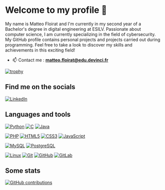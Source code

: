 # Welcome to my profile 👋

My name is Matteo Floirat and I'm currently in my second year of a Bachelor's degree in digital engineering at ESILV. Passionate about computer science, I am currently specializing in the field of cybersecurity. My GitHub profile contains personal projects and projects carried out during programming. Feel free to take a look to discover my skills and achievements in this exciting field!

- 📫 Contact me : **matteo.floirat@edu.devinci.fr**

[![trophy](https://github-profile-trophy.vercel.app/?username=mattft0)](https://github.com/mattft0/github-profile-trophy)

## Find me on the socials

[![LinkedIn](https://img.shields.io/badge/-LinkedIn-000?&logo=LinkedIn&logoColor=0A66C2)](https://www.linkedin.com/in/jarjatremi/)

## Languages and tools

[![Python](https://img.shields.io/badge/Python-14354C?style=for-the-badge&logo=python&logoColor=white)](https://www.python.org/)
[![C](https://img.shields.io/badge/C-00599C?style=for-the-badge&logo=c&logoColor=white)](https://learn.microsoft.com/fr-fr/cpp/c-language/?view=msvc-170)
[![Java](https://img.shields.io/badge/Java-ED8B00?style=for-the-badge&logo=openjdk&logoColor=white)](https://docs.oracle.com/en/java/)


[![PHP](https://img.shields.io/badge/-PHP-000?&logo=PHP&logoColor=777BB4)](https://www.php.net)
[![HTML5](https://img.shields.io/badge/-HTML5-000?&logo=HTML5&logoColor=E34F26)](https://www.w3.org/html/)
[![CSS3](https://img.shields.io/badge/-CSS3-000?&logo=CSS3&logoColor=1572B6)](https://developer.mozilla.org/fr/docs/Web/CSS)
[![JavaScript](https://img.shields.io/badge/-JavaScript-000?&logo=JavaScript&logoColor=F7DF1E)](https://developer.mozilla.org/en-US/docs/Web/JavaScript)


[![MySQL](https://img.shields.io/badge/-MySQL-000?&logo=MySQL&logoColor=4479A1)](https://www.mysql.com/)
[![PostgreSQL](https://img.shields.io/badge/-PostgreSQL-000?&logo=PostgreSQL&logoColor=4169E1)](https://www.postgresql.org)

[![Linux](https://img.shields.io/badge/-Linux-000?&logo=Linux&logoColor=FCC624)](https://www.linux.org/)
[![Git](https://img.shields.io/badge/-Git-000?&logo=Git&logoColor=F05032)](https://git-scm.com/)
[![GitHub](https://img.shields.io/badge/-GitHub-000?&logo=GitHub&logoColor=FFF)](https://www.github.com/)
[![GitLab](https://img.shields.io/badge/-GitLab-000?&logo=GitLab&logoColor=FC6D26)](https://www.gitlab.com/)


## Some stats

[![GitHub contributions](https://github-readme-stats.vercel.app/api?username=mattft0&count_private=true&show_icons=true&theme=dark)](https://github.com/mattft0/github-readme-stats)